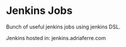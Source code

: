 # Jenkins Jobs
Bunch of useful jenkins jobs using jenkins DSL.

Jenkins hosted in: jenkins.adriaferre.com
